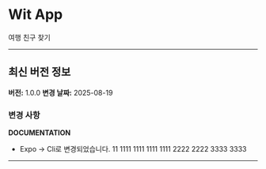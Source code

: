 # Wit App

여행 친구 찾기

---

## 최신 버전 정보

**버전:** 1.0.0
**변경 날짜:** 2025-08-19

### 변경 사항

**DOCUMENTATION**

- Expo -> Cli로 변경되었습니다.
  11
  1111
  1111
  1111
  1111
  2222
  2222
  3333
  3333

---

<!-- [이전 변경사항 보기](PREVIOUS_CHANGES.md) -->

